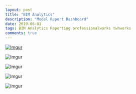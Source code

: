 ```yaml
---
layout: post
title: "BIM Analytics"
description: "Model Report Dashboard"
date: 2019-06-01
tags: BIM Analytics Reporting professionalworks twhworks
comments: true
---
```


[![Imgur](https://i.imgur.com/er4H1c6.png)](https://i.imgur.com/er4H1c6.png)

![Imgur](https://i.imgur.com/er4H1c6.png)

![Imgur](https://i.imgur.com/QAgw5AR.png)

![Imgur](https://i.imgur.com/IlVUMee.png)

![Imgur](https://i.imgur.com/W1hexTX.png)
